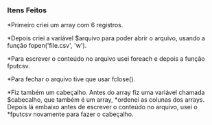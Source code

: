 ### Itens Feitos

*Primeiro criei um array com 6 registros.

*Depois criei a variável $arquivo para poder abrir o arquivo, usando a função fopen('file.csv', 'w').

*Para escrever o conteúdo no arquivo usei foreach e depois a função fputcsv.

*Para fechar o arquivo tive que usar fclose().

*Fiz também um cabeçalho. Antes do array fiz uma variável chamada $cabecalho, que também é um array,
*ordenei as colunas dos arrays. Depois lá embaixo antes de escrever o conteúdo no arquivo, usei o
*fputcsv novamente para fazer o cabeçalho.